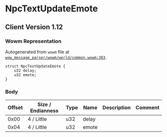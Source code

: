 # NpcTextUpdateEmote

## Client Version 1.12

### Wowm Representation

Autogenerated from `wowm` file at [`wow_message_parser/wowm/world/common.wowm:303`](https://github.com/gtker/wow_messages/tree/main/wow_message_parser/wowm/world/common.wowm#L303).
```rust,ignore
struct NpcTextUpdateEmote {
    u32 delay;
    u32 emote;
}
```
### Body

| Offset | Size / Endianness | Type | Name | Description | Comment |
| ------ | ----------------- | ---- | ---- | ----------- | ------- |
| 0x00 | 4 / Little | u32 | delay |  |  |
| 0x04 | 4 / Little | u32 | emote |  |  |

